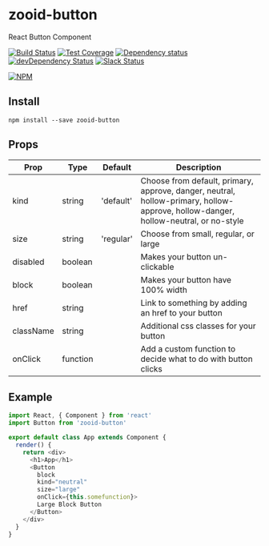 # zooid-button
React Button Component

[![Build Status](https://travis-ci.org/octoblu/zooid-button.svg?branch=master)](https://travis-ci.org/octoblu/zooid-button)
[![Test Coverage](https://codecov.io/gh/octoblu/zooid-button/branch/master/graph/badge.svg)](https://codecov.io/gh/octoblu/zooid-button)
[![Dependency status](http://img.shields.io/david/octoblu/zooid-button.svg?style=flat)](https://david-dm.org/octoblu/zooid-button)
[![devDependency Status](http://img.shields.io/david/dev/octoblu/zooid-button.svg?style=flat)](https://david-dm.org/octoblu/zooid-button#info=devDependencies)
[![Slack Status](http://community-slack.octoblu.com/badge.svg)](http://community-slack.octoblu.com)

[![NPM](https://nodei.co/npm/zooid-button.svg?style=flat)](https://npmjs.org/package/zooid-button)


## Install
```
npm install --save zooid-button
```
## Props
| Prop      | Type   | Default | Description                          |
| ----------| -------| --------| -------------------------------------|
| kind      | string |'default'| Choose from default, primary, approve, danger, neutral, hollow-primary, hollow-approve, hollow-danger, hollow-neutral, or no-style|
| size      | string |'regular'| Choose from small, regular, or large|
| disabled  | boolean|         | Makes your button un-clickable|
| block     | boolean|         | Makes your button have 100% width|
| href      | string |         | Link to something by adding an href to your button|
| className | string |         | Additional css classes for your button|
| onClick   |function|         | Add a custom function to decide what to do with button clicks|


## Example
```js
import React, { Component } from 'react'
import Button from 'zooid-button'

export default class App extends Component {
  render() {
    return <div>
      <h1>App</h1>
      <Button
        block
        kind="neutral"
        size="large"
        onClick={this.somefunction}>
        Large Block Button
      </Button>
    </div>
  }
}
```
